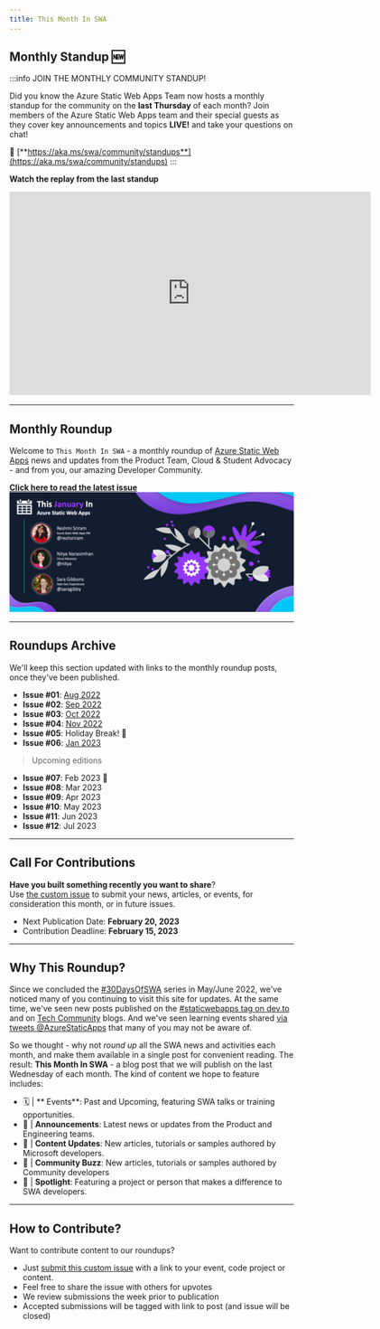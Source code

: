 ```yaml
---
title: This Month In SWA
---
```



## Monthly Standup 🆕

:::info JOIN THE MONTHLY COMMUNITY STANDUP!

Did you know the Azure Static Web Apps Team now hosts a monthly standup for the community on the **last Thursday** of each month? Join members of the Azure Static Web Apps team and their special guests as they cover key announcements and topics **LIVE!** and take your questions on chat! 

🔗 [**https://aka.ms/swa/community/standups**](https://aka.ms/swa/community/standups)
:::

**Watch the replay from the last standup**

<iframe width="640" height="360" src="https://www.youtube.com/embed/7hTQJs9Ku5Y?list=PLI7iePan8aH7Yo8vo288dAULgjyCCCcEJ&t=166" title="Welcome to Azure Static Web Apps Community Standups" frameborder="0" allowfullscreen></iframe>


---

## Monthly Roundup

Welcome to `This Month In SWA` - a monthly roundup of [Azure Static Web Apps](https://docs.microsoft.com/en-us/azure/static-web-apps/overview) news and updates from the Product Team, Cloud & Student Advocacy - and from you, our amazing Developer Community.  

[**Click here to read the latest issue**
![](../../static/img/png/roundup/jan.png)](/blog/roundup-2023-jan)

---

## Roundups Archive

We'll keep this section updated with links to the monthly roundup posts, once they've been published.

 * **Issue #01**: [Aug 2022](https://www.azurestaticwebapps.dev/thismonth/roundup-2022-aug)
 * **Issue #02**: [Sep 2022](https://www.azurestaticwebapps.dev/thismonth/roundup-2022-sep)
 * **Issue #03**: [Oct 2022](https://www.azurestaticwebapps.dev/thismonth/roundup-2022-oct)
 * **Issue #04**: [Nov 2022](https://www.azurestaticwebapps.dev/thismonth/roundup-2022-nov)
 * **Issue #05**: Holiday Break! 🥳 
 * **Issue #06**: [Jan 2023](https://www.azurestaticwebapps.dev/thismonth/roundup-2023-jan)

> Upcoming editions 

 * **Issue #07**: Feb 2023 🚧
 * **Issue #08**: Mar 2023
 * **Issue #09**: Apr 2023
 * **Issue #10**: May 2023
 * **Issue #11**: Jun 2023
 * **Issue #12**: Jul 2023

---

## Call For Contributions

**Have you built something recently you want to share**? <br/>Use  [the custom issue](https://github.com/staticwebdev/30DaysOfSWA/issues/new/choose) to submit your news, articles, or events, for consideration this month, or in future issues.

* Next Publication Date: **February 20, 2023** 
* Contribution Deadline: **February 15, 2023**

---

## Why This Roundup?

Since we concluded the [#30DaysOfSWA](roadmap) series in May/June 2022, we've noticed many of you continuing to visit this site for updates. At the same time, we've seen new posts published on the [#staticwebapps tag on dev.to](https://dev.to/t/staticwebapps) and on [Tech Community](https://techcommunity.microsoft.com/t5/apps-on-azure-blog/bg-p/AppsonAzureBlog/label-name/Static%20Web%20Apps) blogs. And we've seen learning events shared [via tweets @AzureStaticApps](https://twitter.com/AzureStaticApps) that many of you may not be aware of. 

So we thought - why not _round up_ all the SWA news and activities each month, and make them available in a single post for convenient reading. The result: **This Month In SWA** - a blog post that we will publish on the last Wednesday of each month. The kind of content we hope to feature includes:

 * 🗓 | ** Events**: Past and Upcoming, featuring SWA talks or training opportunities.
 * 📢 | **Announcements**: Latest news or updates from the Product and Engineering teams.
 * 👀 | **Content Updates**: New articles, tutorials or samples authored by Microsoft developers.
 * 🐝 | **Community Buzz**: New articles, tutorials or samples authored by Community developers 
 * 🌟 | **Spotlight**: Featuring a project or person that makes a difference to SWA developers.

---

## How to Contribute?

Want to contribute content to our roundups? 

 * Just [submit this custom issue](https://github.com/staticwebdev/30DaysOfSWA/issues/new?assignees=&labels=ThisMonthIn+-+Community&template=---this-month-in-swa--community-submission.md&title=This+Month+In%3A+Community) with a link to your event, code project or content.
 * Feel free to share the issue with others for upvotes
 * We review submissions the week prior to publication
 * Accepted submissions will be tagged with link to post (and issue will be closed)



